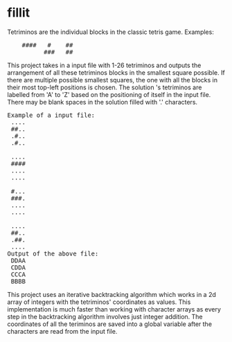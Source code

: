 # fillit
Tetriminos are the individual blocks in the classic tetris game.
Examples:
<pre>
    ####   #    ##
          ###   ##
</pre>
This project takes in a input file with 1-26 tetriminos and outputs the arrangement of all these tetriminos blocks in the smallest square possible. If there are multiple possible smallest squares, the one with all the blocks in their most top-left positions is chosen. The solution 's tetriminos are labelled from 'A' to 'Z' based on the positioning of itself in the input file. There may be blank spaces in the solution filled with '.' characters.
<pre>
Example of a input file:
 ....
 ##..
 .#..
 .#..

 ....
 ####
 ....
 ....

 #...
 ###.
 ....
 ....

 ....
 ##..
 .##.
 ....
Output of the above file:
 DDAA
 CDDA
 CCCA
 BBBB
</pre>
This project uses an iterative backtracking algorithm which works in a 2d array of integers with the tetriminos' coordinates as values. This implementation is much faster than working with character arrays as every step in the backtracking algorithm involves just integer addition. The coordinates of all the teriminos are saved into a global variable after the characters are read from the input file.
